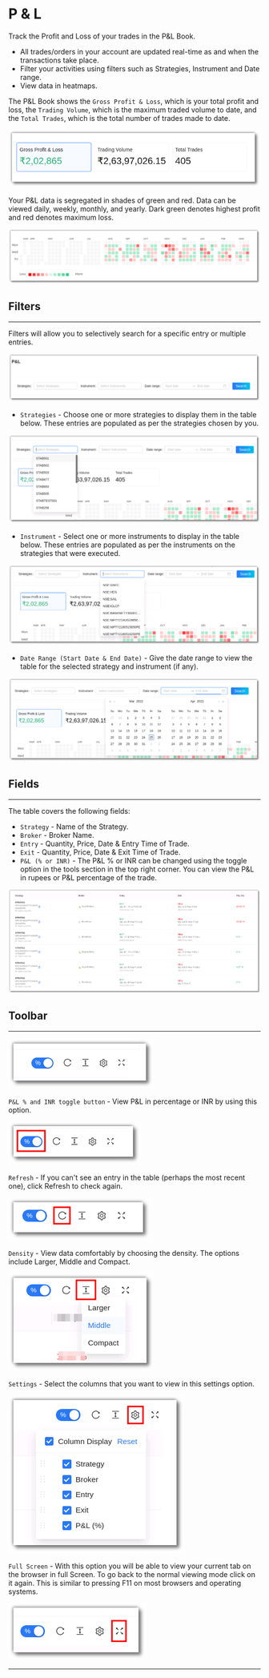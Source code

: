 # P & L

Track the Profit and Loss of your trades in the P&L Book.
* All trades/orders in your account are updated real-time as and when the transactions take place. 
* Filter your activities using filters such as Strategies, Instrument and Date range.
* View data in heatmaps.

The P&L Book shows the `Gross Profit & Loss`, which is your total profit and loss, the `Trading Volume`, which is the maximum traded volume to date, and the `Total Trades`, which is the total number of trades made to date.

![PnLBook](imgs/pnl1.png)

Your P&L data is segregated in shades of green and red. Data can be viewed daily, weekly, monthly, and yearly. Dark green denotes highest profit and red denotes maximum loss.

![PnLBook](imgs/pnl2.png)

## Filters
---
Filters will allow you to selectively search for a specific entry or multiple entries.

![PnLBook](imgs/pnl3.png)

* `Strategies` - Choose one or more strategies to display them in the table below. 
These entries are populated as per the strategies chosen by you.

![PnLBook](imgs/pnl4.png)

* `Instrument` - Select one or more instruments to display in the table below. 
These entries are populated as per the instruments on the strategies that were executed. 

![PnLBook](imgs/pnl5.png)

* `Date Range (Start Date & End Date)` - Give the date range to view the table for the selected  strategy and instrument (if any).

![PnLBook](imgs/pnl6.png)

## Fields
---
The table covers the following fields:
 
* `Strategy` - Name of the Strategy.
* `Broker` - Broker Name.
* `Entry` - Quantity, Price, Date & Entry Time of Trade.
* `Exit` - Quantity, Price, Date & Exit Time of Trade.
* `P&L (% or INR)` - The P&L % or INR can be changed using the toggle option in the tools section in the top right corner. You can view the P&L in rupees or P&L percentage of the trade.


[ ![PnLBook](imgs/pnl7.png "Click to Enlarge or Ctrl+Click to open in a new Tab") ](imgs/pnl7.png)

## Toolbar
---
![Filters](imgs/toolbar1_pnl.png)

`P&L % and INR toggle button` - View P&L in percentage or INR by using this option. 

![Filters](imgs/toolbar2_pnl.png)

`Refresh` - If you can't see an entry in the table (perhaps the most recent one), click Refresh to check again.

![Filters](imgs/toolbar3_pnl.png)

`Density` - View data comfortably by choosing the density. The options include Larger, Middle and Compact. 

![Filters](imgs/toolbar4_pnl.png)

`Settings` - Select the columns that you want to view in this settings option.

![Filters](imgs/toolbar5_pnl.png)

`Full Screen` - With this option you will be able to view your current tab on the browser in full Screen. To go back to the normal viewing mode click on it again. This is similar to pressing F11 on most browsers and operating systems.

![Filters](imgs/toolbar6_pnl.png)

---
